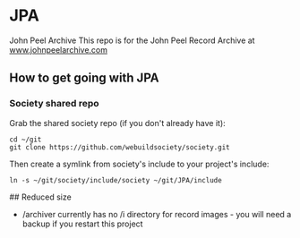 # JPA

John Peel Archive
This repo is for the John Peel Record Archive at www.johnpeelarchive.com

## How to get going with JPA
### Society shared repo
Grab the shared society repo (if you don't already have it):
```
cd ~/git
git clone https://github.com/webuildsociety/society.git
```

Then create a symlink from society's include to your project's include:
```
ln -s ~/git/society/include/society ~/git/JPA/include
```

## Reduced size
- /archiver currently has no /i directory for record images - you will need a backup if you restart this project

